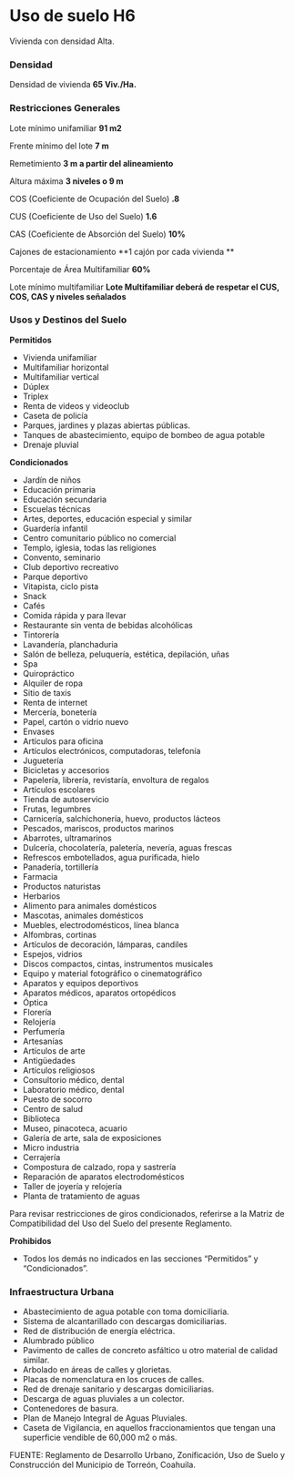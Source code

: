 ﻿
# Uso de suelo H6

Vivienda con densidad Alta.

### Densidad

Densidad de vivienda
**65 Viv./Ha.**

### Restricciones Generales

Lote mínimo unifamiliar
**91 m2**

Frente mínimo del lote
**7 m**

Remetimiento
**3 m a partir del alineamiento**

Altura máxima
**3 niveles o 9 m**

COS (Coeficiente de Ocupación del Suelo)
**.8**

CUS (Coeficiente de Uso del Suelo)
**1.6**

CAS (Coeficiente de Absorción del Suelo)
**10%**

Cajones de estacionamiento
**1 cajón por cada vivienda **

Porcentaje de Área Multifamiliar
**60%**

Lote mínimo multifamiliar
**Lote Multifamiliar deberá de respetar el CUS, COS, CAS y niveles señalados**

### Usos y Destinos del Suelo

**Permitidos**

* Vivienda unifamiliar
* Multifamiliar horizontal
* Multifamiliar vertical
* Dúplex
* Triplex
* Renta de videos y videoclub
* Caseta de policía
* Parques, jardines y plazas abiertas públicas.
* Tanques de abastecimiento, equipo de bombeo de agua potable
* Drenaje pluvial

**Condicionados**

* Jardín de niños
* Educación primaria
* Educación secundaria
* Escuelas técnicas
* Artes, deportes, educación especial y similar
* Guardería infantil
* Centro comunitario público no comercial
* Templo, iglesia, todas las religiones
* Convento, seminario
* Club deportivo recreativo
* Parque deportivo
* Vitapista, ciclo pista
* Snack
* Cafés
* Comida rápida y para llevar
* Restaurante sin venta de bebidas alcohólicas
* Tintorería
* Lavandería,  planchaduria
* Salón de belleza, peluquería, estética, depilación, uñas
* Spa
* Quiropráctico
* Alquiler de ropa
* Sitio de taxis
* Renta de internet
* Mercería, bonetería
* Papel, cartón o vidrio nuevo
* Envases
* Artículos para oficina
* Artículos electrónicos, computadoras, telefonía
* Juguetería
* Bicicletas y accesorios
* Papelería, librería, revistaría, envoltura de regalos
* Artículos escolares
* Tienda de autoservicio
* Frutas, legumbres
* Carnicería, salchichonería, huevo, productos lácteos
* Pescados, mariscos, productos marinos
* Abarrotes, ultramarinos
* Dulcería, chocolatería, paletería, nevería, aguas frescas
* Refrescos embotellados, agua purificada, hielo
* Panadería, tortillería
* Farmacia
* Productos naturistas
* Herbarios
* Alimento para animales domésticos
* Mascotas, animales domésticos
* Muebles, electrodomésticos, línea blanca
* Alfombras, cortinas
* Artículos de decoración, lámparas, candiles
* Espejos, vidrios
* Discos compactos, cintas, instrumentos musicales
* Equipo y material fotográfico o cinematográfico
* Aparatos y equipos deportivos
* Aparatos médicos, aparatos ortopédicos
* Óptica
* Florería
* Relojería
* Perfumería
* Artesanías
* Artículos de arte
* Antigüedades
* Artículos religiosos
* Consultorio médico, dental
* Laboratorio médico, dental
* Puesto de socorro
* Centro de salud
* Biblioteca
* Museo, pinacoteca, acuario
* Galería de arte, sala de exposiciones
* Micro industria
* Cerrajería
* Compostura de calzado, ropa y sastrería
* Reparación  de aparatos electrodomésticos
* Taller de joyería y relojería
* Planta de tratamiento de aguas

Para revisar restricciones de giros condicionados, referirse a la Matriz de Compatibilidad del Uso del Suelo del presente Reglamento.

**Prohibidos**

* Todos los demás no indicados en las secciones “Permitidos” y “Condicionados”.

### Infraestructura Urbana

* Abastecimiento de agua potable con toma domiciliaria.
* Sistema de alcantarillado con descargas domiciliarias.
* Red de distribución de energía eléctrica.
* Alumbrado público
* Pavimento de calles de concreto asfáltico u otro material de calidad similar.
* Arbolado en áreas de calles y glorietas.
* Placas de nomenclatura en los cruces de calles.
* Red de drenaje sanitario y descargas domiciliarias.
* Descarga de aguas pluviales a un colector.
* Contenedores de basura.
* Plan de Manejo Integral de Aguas Pluviales.
* Caseta de Vigilancia, en aquellos fraccionamientos que tengan una superficie vendible de 60,000 m2 o más.

FUENTE: Reglamento de Desarrollo Urbano, Zonificación, Uso de Suelo y Construcción del Municipio de Torreón, Coahuila.
